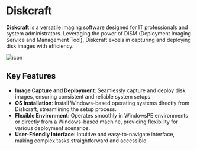 # Diskcraft

**Diskcraft** is a versatile imaging software designed for IT professionals and system administrators. Leveraging the power of DISM (Deployment Imaging Service and Management Tool), Diskcraft excels in capturing and deploying disk images with efficiency.

![icon](https://i.imgur.com/yfJ9HRR.png)
## Key Features  
- **Image Capture and Deployment**: Seamlessly capture and deploy disk images, ensuring consistent and reliable system setups.
- **OS Installation**: Install Windows-based operating systems directly from Diskcraft, streamlining the setup process.
- **Flexible Environment**: Operates smoothly in WindowsPE environments or directly from a Windows-based machine, providing flexibility for various deployment scenarios.
- **User-Friendly Interface**: Intuitive and easy-to-navigate interface, making complex tasks straightforward and accessible.

